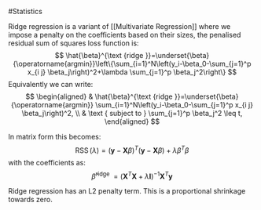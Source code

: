 #Statistics 

Ridge regression is a variant of [[Multivariate Regression]] where we impose a penalty on the coefficients based on their sizes, the penalised residual sum of squares loss function is:$$
\hat{\beta}^{\text {ridge }}=\underset{\beta}{\operatorname{argmin}}\left\{\sum_{i=1}^N\left(y_i-\beta_0-\sum_{j=1}^p x_{i j} \beta_j\right)^2+\lambda \sum_{j=1}^p \beta_j^2\right\}
$$
Equivalently we can write:
$$
\begin{aligned}
& \hat{\beta}^{\text {ridge }}=\underset{\beta}{\operatorname{argmin}} \sum_{i=1}^N\left(y_i-\beta_0-\sum_{j=1}^p x_{i j} \beta_j\right)^2, \\
& \text { subject to } \sum_{j=1}^p \beta_j^2 \leq t,
\end{aligned}
$$

In matrix form this becomes:
$$
\operatorname{RSS}(\lambda)=(\mathbf{y}-\mathbf{X} \beta)^T(\mathbf{y}-\mathbf{X} \beta)+\lambda \beta^T \beta
$$with the coefficients as:
$$
\hat{\beta}^{\text {ridge }}=\left(\mathbf{X}^T \mathbf{X}+\lambda \mathbf{I}\right)^{-1} \mathbf{X}^T \mathbf{y}
$$

Ridge regression has an L2 penalty term. This is a proportional shrinkage towards zero.